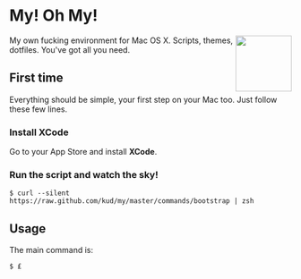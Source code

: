 # My! Oh My!

<img align="right" height="100" src="https://raw.github.com/kud/my/master/everybodydancenow.gif">

My own fucking environment for Mac OS X. Scripts, themes, dotfiles. You've got all you need.

## First time

Everything should be simple, your first step on your Mac too. Just follow these few lines.

### Install XCode

Go to your App Store and install **XCode**.

### Run the script and watch the sky!

```shell
$ curl --silent https://raw.github.com/kud/my/master/commands/bootstrap | zsh
```

## Usage

The main command is:

```shell
$ £
```
